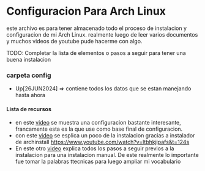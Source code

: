 # Configuracion Para Arch Linux

este archivo es para tener almacenado todo el proceso de instalacion y configuracion de mi Arch Linux. realmente luego de leer varios documentos y muchos videos de youtube pude hacerme con algo. 


TODO: Completar la lista de elementos o pasos a seguir para tener una buena instalacion

### carpeta config

* Up[26JUN2024] => contiene todos los datos que se estan manejando hasta ahora

#### Lista de recursos

* en este [video](https://www.youtube.com/watch?v=Ka76a9UzRDM&list=PL6hUe7QiuXd6IjklArH0KlqcW-S4KHsCG&index=10) se muestra una configuracion bastante interesante, francamente esta es la que use como base final de configuracion.
* con este [video](https://www.youtube.com/watch?v=ltbhkjipafs&t=124s) se esplica un poco de la instalacion gracias a instalador de archinstall
https://www.youtube.com/watch?v=ltbhkjipafs&t=124s
* En este otro [video](https://www.youtube.com/watch?v=2rh4Ik4WQZA&t=2883s) explica todos los pasos a seguir previos a la instalacion para una instalacion manual. De este realmente lo importante fue tomar la palabras ttecnicas para luego ampliar mi vocabulario

